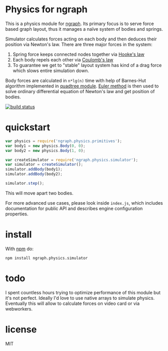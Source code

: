 # Physics for ngraph

This is a physics module for [ngraph](https://github.com/anvaka/ngraph). Its primary focus is to serve force based graph layout, thus it manages a naïve system of bodies and springs. 

Simulator calculates forces acting on each body and then deduces their position via Newton's law. There are three major forces in the system:

1. Spring force keeps connected nodes together via [Hooke's law](http://en.wikipedia.org/wiki/Hooke's_law)
2. Each body repels each other via [Coulomb's law](http://en.wikipedia.org/wiki/Coulomb's_law)
3. To guarantee we get to "stable" layout system has kind of a drag force which slows entire simulation down.

Body forces are calculated in `n*lg(n)` time with help of Barnes-Hut algorithm implemented in [quadtree module](https://github.com/anvaka/ngraph.quadtreebh). [Euler method](http://en.wikipedia.org/wiki/Euler_method) is then used to solve ordinary differential equation of Newton's law and get position of bodies.

[![build status](https://secure.travis-ci.org/anvaka/ngraph.physics.simulator.png)](http://travis-ci.org/anvaka/ngraph.physics.simulator)

# quickstart

``` js
var physics = require('ngraph.physics.primitives');
var body1 = new physics.Body(0, 0);
var body2 = new physics.Body(1, 0);

var createSimulator = require('ngraph.physics.simulator');
var simulator = createSimulator();
simulator.addBody(body1);
simulator.addBody(body2);

simulator.step();
```

This will move apart two bodies.

For more advanced use cases, please look inside `index.js`, which includes documentation for public API and describes engine configuration properties.

# install

With [npm](https://npmjs.org) do:

```
npm install ngraph.physics.simulator
```

# todo

I spent countless hours trying to optimize performance of this module but it's not perfect. Ideally I'd love to use native arrays to simulate physics. Eventually this will allow to calculate forces on video card or via webworkers.

# license

MIT

